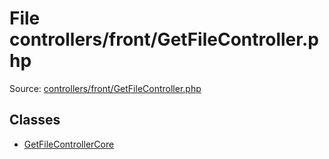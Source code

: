 File controllers/front/GetFileController.php
=========

Source: [controllers/front/GetFileController.php](https://github.com/PrestaShop/PrestaShop/blob/1.6.0.6/controllers/front/GetFileController.php)


Classes
-------

* [GetFileControllerCore](class.GetFileControllerCore.md)

